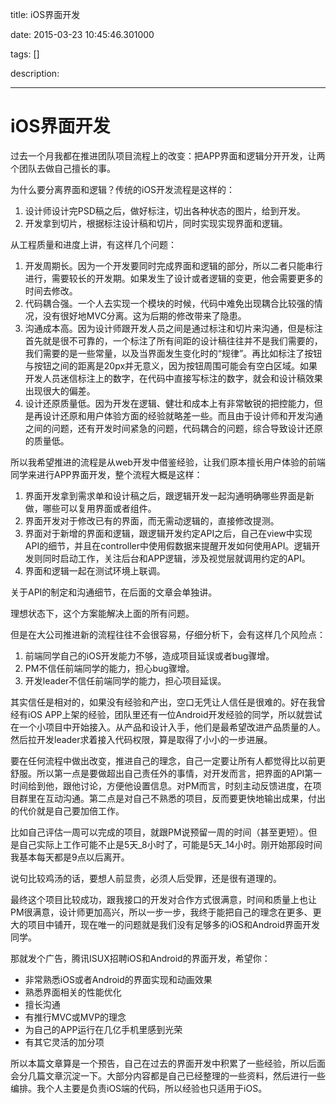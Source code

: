 title: iOS界面开发

date: 2015-03-23 10:45:46.301000

tags: []

description: 

---
# iOS界面开发

过去一个月我都在推进团队项目流程上的改变：把APP界面和逻辑分开开发，让两个团队去做自己擅长的事。

为什么要分离界面和逻辑？传统的iOS开发流程是这样的：

  1. 设计师设计完PSD稿之后，做好标注，切出各种状态的图片，给到开发。
  2. 开发拿到切片，根据标注设计稿和切片，同时实现实现界面和逻辑。

从工程质量和进度上讲，有这样几个问题：

  1. 开发周期长。因为一个开发要同时完成界面和逻辑的部分，所以二者只能串行进行，需要较长的开发期。如果发生了设计或者逻辑的变更，他会需要更多的时间去修改。
  2. 代码耦合强。一个人去实现一个模块的时候，代码中难免出现耦合比较强的情况，没有很好地MVC分离。这为后期的修改带来了隐患。
  3. 沟通成本高。因为设计师跟开发人员之间是通过标注和切片来沟通，但是标注首先就是很不可靠的，一个标注了所有间距的设计稿往往并不是我们需要的，我们需要的是一些常量，以及当界面发生变化时的“规律”。再比如标注了按钮与按钮之间的距离是20px并无意义，因为按钮周围可能会有空白区域。如果开发人员迷信标注上的数字，在代码中直接写标注的数字，就会和设计稿效果出现很大的偏差。
  4. 设计还原质量低。因为开发在逻辑、健壮和成本上有非常敏锐的把控能力，但是再设计还原和用户体验方面的经验就略差一些。而且由于设计师和开发沟通之间的问题，还有开发时间紧急的问题，代码耦合的问题，综合导致设计还原的质量低。

所以我希望推进的流程是从web开发中借鉴经验，让我们原本擅长用户体验的前端同学来进行APP界面开发，整个流程大概是这样：

  1. 界面开发拿到需求单和设计稿之后，跟逻辑开发一起沟通明确哪些界面是新做，哪些可以复用界面或者组件。
  2. 界面开发对于修改已有的界面，而无需动逻辑的，直接修改提测。
  3. 界面对于新增的界面和逻辑，跟逻辑开发约定API之后，自己在view中实现API的细节，并且在controller中使用假数据来提醒开发如何使用API。逻辑开发则同时启动工作，关注后台和APP逻辑，涉及视觉层就调用约定的API。
  4. 界面和逻辑一起在测试环境上联调。

关于API的制定和沟通细节，在后面的文章会单独讲。

理想状态下，这个方案能解决上面的所有问题。

但是在大公司推进新的流程往往不会很容易，仔细分析下，会有这样几个风险点：

  1. 前端同学自己的iOS开发能力不够，造成项目延误或者bug骤增。
  2. PM不信任前端同学的能力，担心bug骤增。
  3. 开发leader不信任前端同学的能力，担心项目延误。

其实信任是相对的，如果没有经验和产出，空口无凭让人信任是很难的。好在我曾经有iOS APP上架的经验，团队里还有一位Android开发经验的同学，所以就尝试在一个小项目中开始接入。从产品和设计入手，他们是最希望改进产品质量的人。然后拉开发leader求着接入代码权限，算是取得了小小的一步进展。

要在任何流程中做出改变，推进自己的理念，自己一定要让所有人都觉得比以前更舒服。所以第一点是要做超出自己责任外的事情，对开发而言，把界面的API第一时间给到他，跟他讨论，方便他设置信息。对PM而言，时刻主动反馈进度，在项目群里在互动沟通。第二点是对自己不熟悉的项目，反而要更快地输出成果，付出的代价就是自己要加倍工作。

比如自己评估一周可以完成的项目，就跟PM说预留一周的时间（甚至更短）。但是自己实际上工作可能不止是5天_8小时了，可能是5天_14小时。刚开始那段时间我基本每天都是9点以后离开。

说句比较鸡汤的话，要想人前显贵，必须人后受罪，还是很有道理的。

最终这个项目比较成功，跟我接口的开发对合作方式很满意，时间和质量上也让PM很满意，设计师更加高兴，所以一步一步，我终于能把自己的理念在更多、更大的项目中铺开，现在唯一的问题就是我们没有足够多的iOS和Android界面开发同学。

那就发个广告，腾讯ISUX招聘iOS和Android的界面开发，希望你：

  * 非常熟悉iOS或者Android的界面实现和动画效果
  * 熟悉界面相关的性能优化
  * 擅长沟通
  * 有推行MVC或MVP的理念
  * 为自己的APP运行在几亿手机里感到光荣
  * 有其它灵活的加分项

所以本篇文章算是一个预告，自己在过去的界面开发中积累了一些经验，所以后面会分几篇文章沉淀一下。大部分内容都是自己已经整理的一些资料，然后进行一些编排。我个人主要是负责iOS端的代码，所以经验也只适用于iOS。
